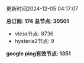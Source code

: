更新时间2024-12-05 04:17:07

**总订阅: 174**
**总节点: 30501**
- vless节点: 8736
- hysteria2节点: 9

**google ping有效节点: 1351**
